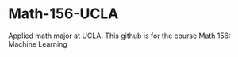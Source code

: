 # Math-156-UCLA
Applied math major at UCLA. This github is for the course Math 156: Machine Learning
